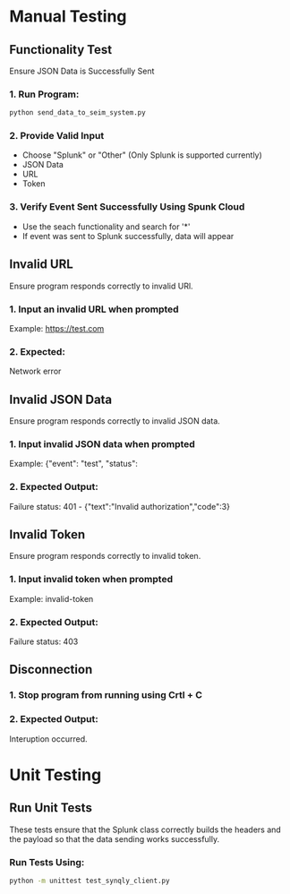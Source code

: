# Manual Testing
## Functionality Test
Ensure JSON Data is Successfully Sent

### 1. Run Program:
```bash
python send_data_to_seim_system.py
```
### 2. Provide Valid Input
* Choose "Splunk" or "Other" (Only Splunk is supported currently)
* JSON Data
* URL
* Token

### 3. Verify Event Sent Successfully Using Spunk Cloud
* Use the seach functionality and search for '*'
* If event was sent to Splunk successfully, data will appear


## Invalid URL
Ensure program responds correctly to invalid URl.

### 1. Input an invalid URL when prompted
Example: https://test.com 

### 2. Expected:
Network error

## Invalid JSON Data
Ensure program responds correctly to invalid JSON data.

### 1. Input invalid JSON data when prompted
Example: {"event": "test", "status": 

### 2. Expected Output:
Failure status: 401 - {"text":"Invalid authorization","code":3}

## Invalid Token
Ensure program responds correctly to invalid token.

### 1. Input invalid token when prompted
Example: invalid-token 

### 2. Expected Output:
Failure status: 403

## Disconnection

### 1. Stop program from running using Crtl + C

### 2. Expected Output:
 Interuption occurred.
 
# Unit Testing

## Run Unit Tests
These tests ensure that the Splunk class correctly builds the headers and the payload so that the data sending works successfully.

### Run Tests Using:
```bash
python -m unittest test_synqly_client.py
```